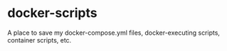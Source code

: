 # docker-scripts

A place to save my docker-compose.yml files, docker-executing scripts, container scripts, etc.

